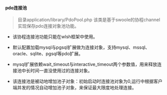 #### pdo连接池

> 目录application/library/PdoPool.php 该类是基于swoole的协程channel实现保存pdo连接对象池功能。

* 该协程连接池功能只能在wlsh框架中使用。

* 默认配置加载mysql与pgsql扩展做为连接对象，支持mysql、mssql、oracle、sqlite、pgsql等pdo扩展。

* mysql扩展依赖wait_timeout与interactive_timeout两个参数值，用来释放连接池中长时间一直没使用过的连接对象。

* 该连接池是被动地增加池子对象：初始启动时连接池对象为0,运行中根据客户端并发的情况自动增加池子对象，来保证最大限度地处理连接。